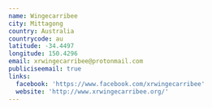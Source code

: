 ```yaml
---
name: Wingecarribee
city: Mittagong
country: Australia
countrycode: au
latitude: -34.4497
longitude: 150.4296
email: xrwingecarribee@protonmail.com
publiciseemail: true
links:
  facebook: 'https://www.facebook.com/xrwingecarribee'
  website: 'http://www.xrwingecarribee.org/'
---
```


